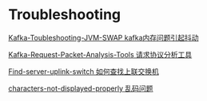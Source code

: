 # Troubleshooting


[Kafka-Toubleshooting-JVM-SWAP kafka内存问题引起抖动](Kafka-Toubleshooting-JVM-SWAP/Kafka-Toubleshooting-JVM-SWAP.md)

[Kafka-Request-Packet-Analysis-Tools 请求协议分析工具](Kafka-Request-Packet-Analysis-Tools/Kafka-Request-Packet-Analysis-Tools.md)

[Find-server-uplink-switch 如何查找上联交换机](Find-server-uplink-switch/Find-server-uplink-switch.md)

[characters-not-displayed-properly 乱码问题](characters-not-displayed-properly/characters-not-displayed-properly.md)

